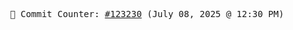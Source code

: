<p align="center">
    <samp>
        📮 Commit Counter: <a href="https://github.com/Javascript-void0/Javascript-void0/commits/main">#123230</a> (July 08, 2025 @ 12:30 PM)
    </samp>
</p>